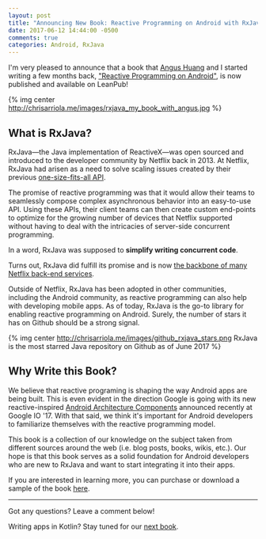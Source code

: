 ```yaml
---
layout: post
title: "Announcing New Book: Reactive Programming on Android with RxJava"
date: 2017-06-12 14:44:00 -0500
comments: true
categories: Android, RxJava
---
```


I'm very pleased to announce that a book that [Angus Huang](https://www.linkedin.com/in/ahuang13/) and I started writing a few months back, ["Reactive Programming on Android"](https://leanpub.com/reactiveandroid), is now published and available on LeanPub!

{% img center http://chrisarriola.me/images/rxjava_my_book_with_angus.jpg %}

## What is RxJava?

RxJava—the Java implementation of ReactiveX—was open sourced and introduced to the developer community by Netflix back in 2013. At Netflix, RxJava had arisen as a need to solve scaling issues created by their previous [one-size-fits-all API](https://medium.com/netflix-techblog/embracing-the-differences-inside-the-netflix-api-redesign-15fd8b3dc49d). 

The promise of reactive programming was that it would allow their teams to seamlessly compose complex asynchronous behavior into an easy-to-use API. Using these APIs, their client teams can then create custom end-points to optimize for the growing number of devices that Netflix supported without having to deal with the intricacies of server-side concurrent programming. 

In a word, RxJava was supposed to **simplify writing concurrent code**.

Turns out, RxJava did fulfill its promise and is now [the backbone of many Netflix back-end services](https://medium.com/netflix-techblog/reactive-programming-in-the-netflix-api-with-rxjava-7811c3a1496a). 

Outside of Netflix, RxJava has been adopted in other communities, including the Android community, as reactive programming can also help with developing mobile apps. As of today, RxJava is the go-to library for enabling reactive programming on Android. Surely, the number of stars it has on Github should be a strong signal.

{% img center http://chrisarriola.me/images/github_rxjava_stars.png RxJava is the most starred Java repository on Github as of June 2017 %}

## Why Write this Book?

We believe that reactive programing is shaping the way Android apps are being built. This is even evident in the direction Google is going with its new reactive-inspired [Android Architecture Components](https://developer.android.com/topic/libraries/architecture/index.html) announced recently at Google IO '17. With that said, we think it's important for Android developers to familiarize themselves with the reactive programming model.

This book is a collection of our knowledge on the subject taken from different sources around the web (i.e. blog posts, books, wikis, etc.). Our hope is that this book serves as a solid foundation for Android developers who are new to RxJava and want to start integrating it into their apps.

If you are interested in learning more, you can purchase or download a sample of the book [here](https://leanpub.com/reactiveandroid). 

------
Got any questions? Leave a comment below!

Writing apps in Kotlin? Stay tuned for our [next book](https://leanpub.com/reactiveandroidrxkotlin).